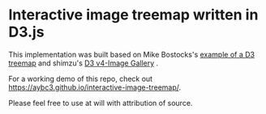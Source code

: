 # Interactive image treemap written in D3.js

This implementation was built based on Mike Bostocks's
[example of a D3 treemap](https://observablehq.com/@d3/treemap "https://observablehq.com/@d3/treemap")
and shimzu's
[D3 v4-Image Gallery](https://bl.ocks.org/shimizu/79409cca5bcc57c32ddae0a5f0a1a564 "https://bl.ocks.org/shimizu/79409cca5bcc57c32ddae0a5f0a1a564")
.

For a working demo of this repo, check out https://aybc3.github.io/interactive-image-treemap/.

Please feel free to use at will with attribution of source.
